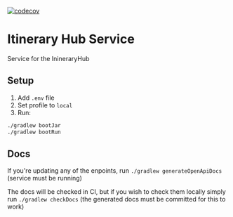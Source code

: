 [![codecov](https://codecov.io/gh/natalia-KM/itinerary-hub-service/branch/master/graph/badge.svg?token=OI0QDW1TXV)](https://codecov.io/gh/natalia-KM/itinerary-hub-service)

# Itinerary Hub Service

Service for the InineraryHub

## Setup

1. Add `.env` file
2. Set profile to `local`
3. Run:

```bash
./gradlew bootJar
./gradlew bootRun
```

## Docs
If you're updating any of the enpoints, run `./gradlew generateOpenApiDocs` (service must be running)

The docs will be checked in CI, but if you wish to check them locally simply run `./gradlew checkDocs` (the generated docs must be committed for this to work)
